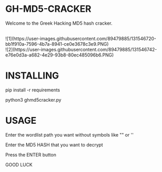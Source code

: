 # GH-MD5-CRACKER
<p>Welcome to the Greek Hacking MD5 hash cracker.</p>
<br>
![1](https://user-images.githubusercontent.com/89479885/131546720-bb1f910a-7596-4b7a-8941-ce0e3678c3e9.PNG)
<br>
![2](https://user-images.githubusercontent.com/89479885/131546742-e76e0d3a-a682-4e29-93b8-80ec485096b6.PNG)


# INSTALLING
<p>pip install -r requirements</p>
<p>python3 ghmd5cracker.py</p>
  
# USAGE
  
<p>Enter the wordlist path you want without symbols like "" or ''</p>
<p>Enter the MD5 HASH that you want to decrypt</p>
<p>Press the ENTER button</p>
<p>GOOD LUCK</p
